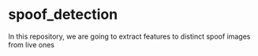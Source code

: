 # spoof_detection
In this repository, we are going to extract features to distinct spoof images from live ones

